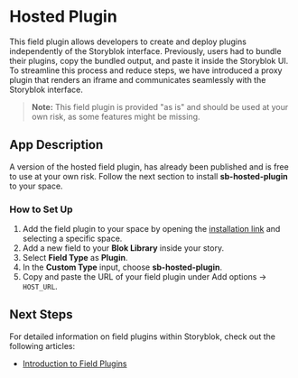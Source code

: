 # Hosted Plugin

This field plugin allows developers to create and deploy plugins independently of the Storyblok interface. Previously, users had to bundle their plugins, copy the bundled output, and paste it inside the Storyblok UI. To streamline this process and reduce steps, we have introduced a proxy plugin that renders an iframe and communicates seamlessly with the Storyblok interface.

> **Note:** This field plugin is provided "as is" and should be used at your own risk, as some features might be missing.

## App Description
A version of the hosted field plugin, has already been published and is free to use at your own risk. Follow the next section to install **sb-hosted-plugin** to your space.

### How to Set Up
1. Add the field plugin to your space by opening the [installation link](https://app.storyblok.com/#!/install/storyblok-gmbh@hosted-field-plugin) and selecting a specific space.
2. Add a new field to your **Blok Library** inside your story.
3. Select **Field Type** as **Plugin**.
4. In the **Custom Type** input, choose **sb-hosted-plugin**.
5. Copy and paste the URL of your field plugin under Add options → `HOST_URL`.

## Next Steps
For detailed information on field plugins within Storyblok, check out the following articles:

- [Introduction to Field Plugins](https://www.storyblok.com/docs/plugins/field-plugins/introduction)

